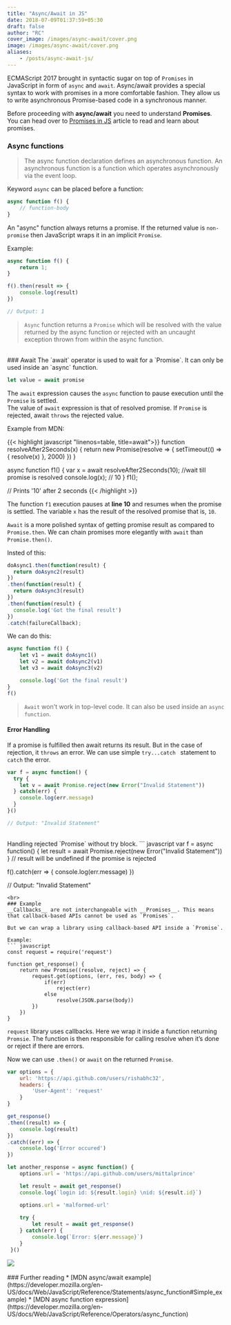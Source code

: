 ```yaml
---
title: "Async/Await in JS"
date: 2018-07-09T01:37:59+05:30
draft: false
author: "RC"
cover_image: /images/async-await/cover.png
image: /images/async-await/cover.png
aliases:
    - /posts/async-await-js/
---
```

ECMAScript 2017 brought in syntactic sugar on top of `Promises` in JavaScript in form of `async` and `await`. Async/await provides a special syntax to work with promises in a more comfortable fashion. They  allow us to write asynchronous Promise-based code in a synchronous manner.

<!--more-->

Before proceeding with __async/await__ you need to understand __Promises__. You can head over to [Promises in JS](https://zapcircle.net/posts/promise-js/) article to read and learn about promises.

### Async functions
> The async function declaration defines an asynchronous function. An asynchronous function is a function which operates asynchronously via the event loop.

Keyword `async` can be placed before a function:
``` javascript
async function f() {
    // function-body
}
```
An "async" function always returns a promise. If the returned value is `non-promise` then JavaScript wraps it in an implicit `Promise`.

Example:
``` javascript
async function f() {
    return 1;
}

f().then(result => {
    console.log(result)
})

// Output: 1
```
> `Async` function returns a `Promise` which will be resolved with the value returned by the async function or rejected with an uncaught exception thrown from within the async function.

<br>
### Await
The `await` operator is used to wait for a `Promise`. It can only be used inside an `async` function.

``` javascript
let value = await promise
```
The `await` expression causes the `async` function to pause execution until the `Promise` is settled.  
The value of `await` expression is that of resolved promise. If `Promise` is rejected, await `throws` the rejected value.

Example from MDN:

{{< highlight javascript "linenos=table, title=await">}}
function resolveAfter2Seconds(x) { 
  return new Promise(resolve => {
    setTimeout(() => {
      resolve(x)
    }, 2000)
  })
}

async function f1() {
  var x = await resolveAfter2Seconds(10); //wait till promise is resolved 
  console.log(x); // 10
}
f1();

// Prints '10' after 2 seconds
{{< /highlight >}}

The function `f1` execution pauses at __line 10__ and resumes when the promise is settled. The variable `x` has the result of the resolved promise that is, `10`.

`Await` is a more polished syntax of getting promise result as compared to `Promise.then`. We can chain promises more elegantly with `await` than `Promise.then()`.

Insted of this:
``` javascript
doAsync1.then(function(result) {
  return doAsync2(result)
})
.then(function(result) {
  return doAsync3(result)
})
.then(function(result) {
  console.log('Got the final result')
})
.catch(failureCallback);
```

We can do this:
``` javascript
async function f() {
    let v1 = await doAsync1()
    let v2 = await doAsync2(v1)
    let v3 = await doAsync3(v2)

    console.log('Got the final result')
}
f()
```
> `Await` won't work in top-level code. It can also be used inside an `async function`.

#### Error Handling
If a promise is fulfilled then await returns its result. But in the case of rejection, it `throws` an error. We can use simple `try...catch ` statement to `catch` the error.

``` javascript
var f = async function() {
  try {
    let v = await Promise.reject(new Error("Invalid Statement"))
  } catch(err) {
    console.log(err.message)
  }
}()

// Output: "Invalid Statement"
```

<br>
Handling rejected `Promise` without try block.
``` javascript
var f = async function() {
  let result = await Promise.reject(new Error("Invalid Statement"))
}
// result will be undefined if the promise is rejected

f().catch(err => {
  console.log(err.message)
})

// Output: "Invalid Statement"
```
<br>
### Example
__Callbacks__ are not interchangeable with __Promises__. This means that callback-based APIs cannot be used as `Promises`.  

But we can wrap a library using callback-based API inside a `Promise`.

Example:
``` javascript
const request = require('request')

function get_response() {
    return new Promise((resolve, reject) => {
        request.get(options, (err, res, body) => {
            if(err) 
                reject(err)
            else
                resolve(JSON.parse(body))
        })
    })
}
```
`request` library uses callbacks. Here we wrap it inside a function returning `Promsie`. The function is then responsible for calling resolve when it’s done or reject if there are errors.

Now we can use `.then()` or `await` on the returned `Promise`.
``` javascript
var options = {
    url: 'https://api.github.com/users/rishabhc32',
    headers: {
        'User-Agent': 'request'
    }
}

get_response()
.then((result) => {
    console.log(result)
})
.catch((err) => {
    console.log('Error occured')
})
```

``` javascript
let another_response = async function() {
    options.url = 'https://api.github.com/users/mittalprince'

    let result = await get_response()
    console.log(`login id: ${result.login} \nid: ${result.id}`)

    options.url = 'malformed-url'
    
    try {
        let result = await get_response()
    } catch(err) {
        console.log(`Error: ${err.message}`)
    }
 }()  
```

<div class="row">
    <img class="responsive-img" src="/images/async-await/example-output.png">
</div>

<br>
### Further reading
* [MDN async/await example](https://developer.mozilla.org/en-US/docs/Web/JavaScript/Reference/Statements/async_function#Simple_example)
* [MDN async function expression] (https://developer.mozilla.org/en-US/docs/Web/JavaScript/Reference/Operators/async_function)
